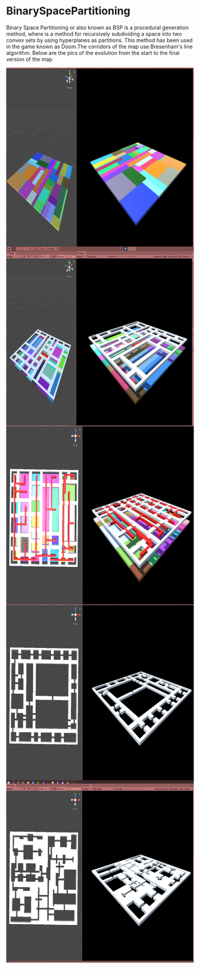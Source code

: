 # BinarySpacePartitioning
Binary Space Partitioning or also known as BSP is a procedural generation method, where is a method for recursively subdividing a space into two convex sets by using 
hyperplanes as partitions. This method has been used in the game known as Doom.The corridors of the map use Bresenham's line algorithm.
Below are the pics of the evolution from the start to the final version of the map

<p><img align= "left" src="https://github.com/premvarijakzhan/BinarySpacePartitioning/blob/main/unknown.png" width="768 " height="480" /></p>

<p><img align= "left" src="https://github.com/premvarijakzhan/BinarySpacePartitioning/blob/main/bsp.png" width="768 " height="480" /></p>

<p><img align= "left" src="https://github.com/premvarijakzhan/BinarySpacePartitioning/blob/main/bsp1.png" width="768 " height="480" /></p>

<p><img align= "left" src="https://github.com/premvarijakzhan/BinarySpacePartitioning/blob/main/bsp2.png" width="768 " height="480" /></p>

<p><img align= "left" src="https://github.com/premvarijakzhan/BinarySpacePartitioning/blob/main/bspfinal.png" width="768 " height="480" /></p>
